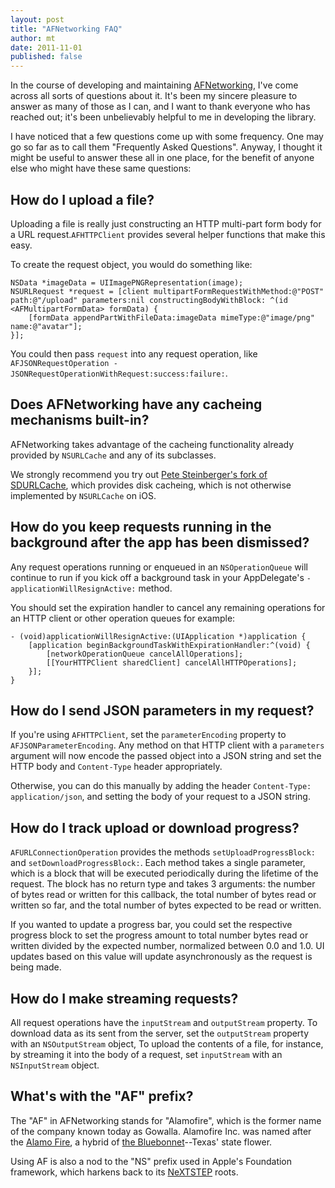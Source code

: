 ```yaml
---
layout: post
title: "AFNetworking FAQ"
author: mt
date: 2011-11-01
published: false
---
```


In the course of developing and maintaining [AFNetworking](https://github.com/gowalla/AFNetworking), I've come across all sorts of questions about it. It's been my sincere pleasure to answer as many of those as I can, and I want to thank everyone who has reached out; it's been unbelievably helpful to me in developing the library.

I have noticed that a few questions come up with some frequency.  One may go so far as to call them "Frequently Asked Questions". Anyway, I thought it might be useful to answer these all in one place, for the benefit of anyone else who might have these same questions:

## How do I upload a file?

Uploading a file is really just constructing an HTTP multi-part form body for a URL request.`AFHTTPClient` provides several helper functions that make this easy.

To create the request object, you would do something like:

	NSData *imageData = UIImagePNGRepresentation(image);
	NSURLRequest *request = [client multipartFormRequestWithMethod:@"POST" path:@"/upload" parameters:nil constructingBodyWithBlock: ^(id <AFMultipartFormData> formData) {
		[formData appendPartWithFileData:imageData mimeType:@"image/png" name:@"avatar"];
	}];

You could then pass `request` into any request operation, like `AFJSONRequestOperation -JSONRequestOperationWithRequest:success:failure:`.

## Does AFNetworking have any cacheing mechanisms built-in?

AFNetworking takes advantage of the cacheing functionality already provided by `NSURLCache` and any of its subclasses.

We strongly recommend you try out [Pete Steinberger's fork of SDURLCache](https://github.com/steipete/SDURLCache), which provides disk cacheing, which is not otherwise implemented by `NSURLCache` on iOS.

## How do you keep requests running in the background after the app has been dismissed?

Any request operations running or enqueued in an `NSOperationQueue` will continue to run if you kick off a background task in your AppDelegate's `-applicationWillResignActive:` method. 

You should set the expiration handler to cancel any remaining operations for an HTTP client or other operation queues for example:

	- (void)applicationWillResignActive:(UIApplication *)application {
    	[application beginBackgroundTaskWithExpirationHandler:^(void) {
			[networkOperationQueue cancelAllOperations];
        	[[YourHTTPClient sharedClient] cancelAllHTTPOperations];
    	}];
	}

## How do I send JSON parameters in my request?

If you're using `AFHTTPClient`, set the `parameterEncoding` property to `AFJSONParameterEncoding`. Any method on that HTTP client with a `parameters` argument will now encode the passed object into a JSON string and set the HTTP body and `Content-Type` header appropriately.

Otherwise, you can do this manually by adding the header `Content-Type: application/json`, and setting the body of your request to a JSON string.

## How do I track upload or download progress?

`AFURLConnectionOperation` provides the methods `setUploadProgressBlock:` and `setDownloadProgressBlock:`. Each method takes a single parameter, which is a block that will be executed periodically during the lifetime of the request. The block has no return type and takes 3 arguments: the number of bytes read or written for this callback, the total number of bytes read or written so far, and the total number of bytes expected to be read or written.

If you wanted to update a progress bar, you could set the respective progress block to set the progress amount to total number bytes read or written divided by the expected number, normalized between 0.0 and 1.0. UI updates based on this value will update asynchronously as the request is being made.

## How do I make streaming requests?

All request operations have the `inputStream` and `outputStream` property. To download data as its sent from the server, set the `outputStream` property with an `NSOutputStream` object,  To upload the contents of a file, for instance, by streaming it into the body of a request, set `inputStream` with an `NSInputStream` object.

## What's with the "AF" prefix?

The "AF" in AFNetworking stands for "Alamofire", which is the former name of the company known today as Gowalla. Alamofire Inc. was named after the [Alamo Fire](http://aggie-horticulture.tamu.edu/wildseed/alamofire.html), a hybrid of [the Bluebonnet](http://en.wikipedia.org/wiki/Bluebonnet_(plant))--Texas' state flower.

Using AF is also a nod to the "NS" prefix used in Apple's Foundation framework, which harkens back to its [NeXTSTEP](http://en.wikipedia.org/wiki/NeXTSTEP) roots.